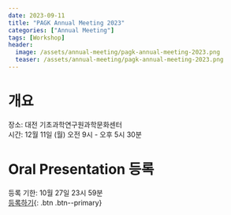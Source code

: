 ```yaml
---
date: 2023-09-11
title: "PAGK Annual Meeting 2023"
categories: ["Annual Meeting"]
tags: [Workshop]
header:
  image: /assets/annual-meeting/pagk-annual-meeting-2023.png
  teaser: /assets/annual-meeting/pagk-annual-meeting-2023.png
---
```


# 개요

장소: 대전 기초과학연구원과학문화센터\
시간: 12월 11일 (월) 오전 9시 \- 오후 5시 30분

# Oral Presentation 등록
등록 기한: 10월 27일 23시 59분 \
[등록하기](https://forms.gle/jjV5Kc3kVf5Qqzhh6){: .btn .btn--primary}
